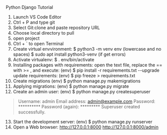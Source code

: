Python Django Tutorial

1. Launch VS Code Editor
2. Ctrl + P and type git
3. Select Git:clone and paste repository URL
4. Choose local directory to pull
5. open project
6. Ctrl + ` to open Terminal
7. Create virtual envvironment: 
    $ python3 -m venv env (lowercase and no spaces)
    $ sudo apt install python3-venv (if get errors)    
8. Activate virtualenv:
    $ . env/bin/activate
9. Installing packages with requirements:
   open the text file, replace the == with >= , and execute:
   (env) $ pip install -r requirements.txt --upgrade 
   update requirements:
   (env) $ pip freeze > requirements.txt
10. Create migrations
   (env) $ python manage.py makemigrations
11. Applying migrations:
   (env) $ python manage.py migrate 
12. Create an admin user:
   (env) $ python manage.py createsuperuser    
   > Username: admin
   > Email address: admin@example.com
   > Password: **********
   > Password (again): *********
   > Superuser created successfully.
13. Start the development server:
   (env) $ python manage.py runserver
14. Open a Web browser:
    http://127.0.0.1:8000
    http://127.0.0.1:8000/admin